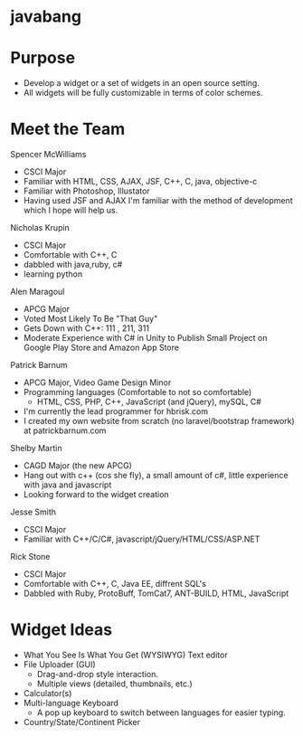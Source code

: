 javabang
========

Purpose
=======
- Develop a widget or a set of widgets in an open source setting.
- All widgets will be fully customizable in terms of color schemes.

Meet the Team
=============
Spencer McWilliams
- CSCI Major
- Familiar with HTML, CSS, AJAX, JSF, C++, C, java, objective-c
- Familiar with Photoshop, Illustator
- Having used JSF and AJAX I'm familiar with the method of development
	which I hope will help us. 

Nicholas Krupin
- CSCI Major
- Comfortable with C++, C
- dabbled with java,ruby, c#
- learning python

Alen Maragoul
- APCG Major
- Voted Most Likely To Be "That Guy"
- Gets Down with C++: 111 , 211, 311
- Moderate Experience with C# in Unity to Publish Small Project on Google Play Store and Amazon App Store

Patrick Barnum
- APCG Major, Video Game Design Minor
- Programming languages (Comfortable to not so comfortable)
    - HTML, CSS, PHP, C++, JavaScript (and jQuery), mySQL, C#
- I'm currently the lead programmer for hbrisk.com
- I created my own website from scratch (no laravel/bootstrap framework) at patrickbarnum.com

Shelby Martin
- CAGD Major (the new APCG)
- Hang out with c++ (cos she fly), a small amount of c#, little experience with java and javascript
- Looking forward to the widget creation

Jesse Smith
- CSCI Major
- Familiar with C++/C/C#, javascript/jQuery/HTML/CSS/ASP.NET

Rick Stone
- CSCI Major
- Comfortable with C++, C, Java EE, diffrent SQL's
- Dabbled with Ruby, ProtoBuff, TomCat7, ANT-BUILD, HTML, JavaScript 

Widget Ideas
============
- What You See Is What You Get (WYSIWYG) Text editor
- File Uploader (GUI)
    - Drag-and-drop style interaction.
    - Multiple views (detailed, thumbnails, etc.)
- Calculator(s)
- Multi-language Keyboard
    - A pop up keyboard to switch between languages for easier typing.
- Country/State/Continent Picker
